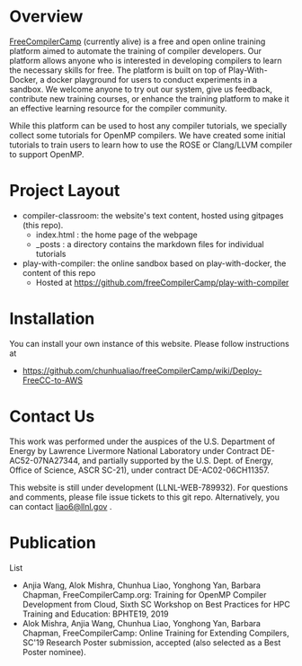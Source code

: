 # Overview
[FreeCompilerCamp](http://freecompilercamp.org) (currently alive) is a free and open online training platform aimed to automate the training of compiler developers. Our platform allows anyone who is interested in developing compilers to learn the necessary skills for free. The platform is built on top of Play-With-Docker, a docker playground for users to conduct experiments in a sandbox. We welcome anyone to try out our system, give us feedback, contribute new training courses, or enhance the training platform to make it an effective learning resource for the compiler community.

While this platform can be used to host any compiler tutorials, we specially collect some tutorials for OpenMP compilers. We have created some initial tutorials to train users to learn how to use the ROSE or Clang/LLVM compiler to support OpenMP.

# Project Layout
* compiler-classroom: the website's text content, hosted using gitpages (this repo).
  * index.html  : the home page of the webpage
  * _posts  : a directory contains the markdown files for individual tutorials
* play-with-compiler: the online sandbox based on play-with-docker, the content of this repo
  * Hosted at https://github.com/freeCompilerCamp/play-with-compiler
  
# Installation
You can install your own instance of this website. Please follow instructions at 
* https://github.com/chunhualiao/freeCompilerCamp/wiki/Deploy-FreeCC-to-AWS

# Contact Us
This work was performed under the auspices of the U.S. Department of Energy by Lawrence Livermore National Laboratory under Contract DE-AC52-07NA27344, and partially supported by the U.S. Dept. of Energy, Office of Science, ASCR SC-21), under contract DE-AC02-06CH11357. 

This website is still under development (LLNL-WEB-789932). For questions and comments, please file issue tickets to this git repo. Alternatively, you can contact liao6@llnl.gov .

# Publication
List
* Anjia Wang, Alok Mishra, Chunhua Liao, Yonghong Yan, Barbara Chapman, FreeCompilerCamp.org: Training for OpenMP Compiler Development from Cloud, Sixth SC Workshop on Best Practices for HPC Training and Education: BPHTE19, 2019
* Alok Mishra, Anjia Wang, Chunhua Liao, Yonghong Yan, Barbara Chapman, FreeCompilerCamp: Online Training for Extending Compilers, SC'19 Research Poster submission, accepted (also selected as a Best Poster nominee).
